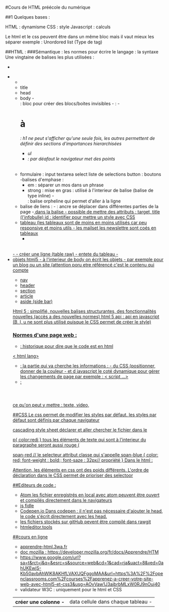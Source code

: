 #Cours de HTML préécole du numérique  

##1 Quelques bases : 

HTML : dynamisme
CSS : style
Javascript : calculs

Le html et le css peuvent être dans un même bloc mais il vaut mieux les séparer
exemple : Unordored list (Type de tag)

##HTML : 
###Sémantique : 
les normes pour écrire le langage : la syntaxe
Une vingtaine de balises les plus utilisées : 
- <p>
- <table>
- <ul> <li>
- title
- head
- body
  -<div> : bloc pour créer des blocs/boites invisibles
  -<span> :
  -<h1> à <h6> : h1 ne peut s'afficher qu'une seule fois, les autres permettent de définir des sections d'importances hierarchisées
  - ul <li>: par déafaut le navigateur met des points
- formulaire : 
  input
  textarea
  select liste de selections
  button : boutons
 -balises d'emphase : 
  - em : séparer un mos dans un phrase 
  - strong : mise en gras : utilisé à l'interieur de balise (balise de type inline)
  -<br> : balise orpheline qui permet d'aller à la ligne
- balise de liens : 
  -<a> : ancre se déplacer dans différentes parties de la page 
  -<a href="Link"> dans la balise - possible de mettre des attributs : 
    target,
    title (l'infobulle) 
    id : identifier pour mettre un style avec CSS
- tableau (les tableaux sont de moins en moins utilisés car peu responsive et moins utils - les mailset les newslettre sont coés en tableaux
  - <table>
    -<tbody>
    -<tr> créer une ligne (table raw)
    -<th> créer une colonne
    -<td> data cellule dans chaque tableau
    -<thead> entete du tableau
    -<tfoot>
  - objets html5 - à l'interieur de body on écrit les objets - par exemple pour un blog ou un site (attention poru etre référencé c'est le contenu qui compte 
    - nav
    - header
    - section
    - article
    - aside (side bar)


Html 5 : simplifié, nouvelles balises structurantes, des fonctionnalités nouvelles (accès a des nouvelles normes) 
html 5 api : api en javascript
(B, I, u ne sont plus utilisé puisque le CSS permet de créer le style)


### Normes d'une page web : 
- <!doctype html> : historique pour dire que le code est en html
< html lang>
- <head> : la partie qui va cherche les informations : 
    - du CSS (positionner, donner de la couleur <link ...> 
    - et d javascript le coté dynamique pour gérer les changements de page par exemple : < script ...>
- <body> : <header> <p> <footer> <div> <span>

ce qu'on peut y mettre : texte, video, 

##CSS
Le css permet de modifier les styles par défaut. les styles par défaut sont définis par chaque navigateur

cascading style sheet
déclarer et aller chercher le fichier dans le 
<link href="style.css" rel="stylesheet"/>

p{
color:redj
}
tous les éléments de texte qui sont à l'interieur du paragraphe seront aussi rouge (


span-red  // le selecteur attribut classe qui s'appelle span-blue
{ 
color: red;
font-weight : bold;;
font-saze : 32px// propriété
}
Dans le html : <p class=span-red> </p>

Attention, les éléments en css ont des poids différents. L'ordre de déclaration dans le CSS permet de prioriser des selectoor 


##Editeurs de code : 
- Atom
les fichier enregistrés en local avec atom peuvent être ouvert et compilés directement dans le navigateurs
- js fidle
- Codepen.io
Dans codepen : il n'est pas nécessaire d'ajouter le head, le code s'écrit directement avec les head.
- les fichiers stockés sur gitHub pevent être compilé dans rawgit
- htmleditor.tools 

##cours en ligne
- apprendre-html.3wa.fr
- doc mozilla : https://developer.mozilla.org/fr/docs/Apprendre/HTM 
- https://www.google.com/url?sa=t&rct=j&q=&esrc=s&source=web&cd=1&cad=rja&uact=8&ved=0ahUKEwjS-Kb50avbAhWlK8AKHfLVAXUQFggoMAA&url=https%3A%2F%2Fopenclassrooms.com%2Fcourses%2Fapprenez-a-creer-votre-site-web-avec-html5-et-css3&usg=AOvVaw1J3ajbrbMLxW0RJ9nOuj40
- validateur W3C : uniquement pour le html et CSS
